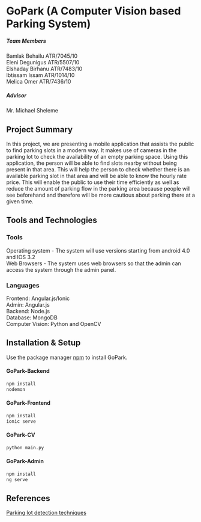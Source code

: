 # GoPark (A Computer Vision based Parking System)

##### Team Members
 
Bamlak Behailu   ATR/7045/10 \
Eleni Degunigus   ATR/5507/10 \
Elshaday Birhanu   ATR/7483/10 \
Ibtissam Issam   ATR/1014/10 \
Melica Omer   ATR/7436/10 

##### Advisor

Mr. Michael Sheleme

## Project Summary

In this project, we are presenting a mobile application that assists the public to find parking  slots in a modern way. It makes use of cameras in the parking lot to check the availability of an empty parking space. Using this application, the person will be able to find slots nearby without being present in that area. This will help the person to check whether there is an available parking slot in that area and will be able to know the hourly rate price. This will enable the public to use their time efficiently as well as reduce the amount of parking flow in the parking area because people will see beforehand and therefore will be more cautious about parking there at a given time.

## Tools and Technologies

### Tools 

Operating system - The system will use versions starting from  android 4.0 and IOS 3.2 \
Web Browsers - The system uses web browsers so that the admin can access the system through the admin panel.

### Languages 

Frontend: Angular.js/Ionic \
Admin: Angular.js \
Backend: Node.js \
Database: MongoDB \
Computer Vision: Python and OpenCV


## Installation & Setup

Use the package manager [npm](https://www.npmjs.com/) to install GoPark.

#### GoPark-Backend

```bash
npm install
nodemon
```
#### GoPark-Frontend

```bash
npm install
ionic serve
```
#### GoPark-CV

```bash
python main.py
```
#### GoPark-Admin

```bash
npm install
ng serve
```

## References

[Parking lot detection techniques](https://medium.com/car-parking-assist-prorotype/parking-lot-detection-techniques-7792e84febbf)

